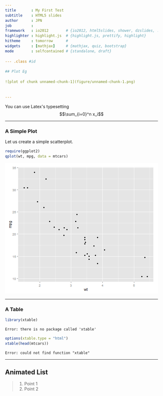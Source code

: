 ```yaml
---
title       : My First Test
subtitle    : HTML5 slides
author      : JPN
job         : 
framework   : io2012        # {io2012, html5slides, shower, dzslides, ...}
highlighter : highlight.js  # {highlight.js, prettify, highlight}
hitheme     : tomorrow      # 
widgets     : [mathjax]     # {mathjax, quiz, bootstrap}
mode        : selfcontained # {standalone, draft}
  
--- .class #id 

## Plot Eg

![plot of chunk unnamed-chunk-1](figure/unnamed-chunk-1.png) 


---
```


You can use Latex's typesetting
$$\sum_{i=0}^n x_i$$

---

### A Simple Plot

Let us create a simple scatterplot. 


```r
require(ggplot2)
qplot(wt, mpg, data = mtcars)
```

![plot of chunk simple-plot](figure/simple-plot.png) 


--- 

### A Table


```r
library(xtable)
```

```
Error: there is no package called 'xtable'
```

```r
options(xtable.type = "html")
xtable(head(mtcars))
```

```
Error: could not find function "xtable"
```


---

## Animated List

> 1. Point 1
> 2. Point 2


<!-- Do it once to install needed packages:
# library(devtools)
# install_github('slidify', 'ramnathv')
# install_github('slidifyLibraries', 'ramnathv')
-->

<!-- need to execute:
library(slidify)
author("slidifyEg")  # create a new slidify project
slidify("index.Rmd") # can be made at RStudio with the 'Knit HTML'

publish('slidifyFolder', host = 'dropbox')  # to post at dbox's Public folder

# replace USER and REPO with your username and reponame
# publish(user = "USER", repo = "REPO", host = 'github')
------------------------------------------------------------ -->
